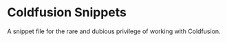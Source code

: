 Coldfusion Snippets
=

A snippet file for the rare and dubious privilege of working with Coldfusion.
